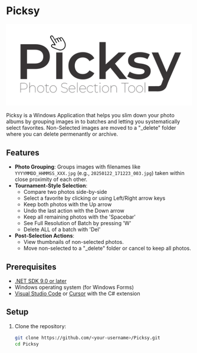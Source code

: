 # Picksy

![Picksy Logo](Resources/logo.png)

Picksy is a Windows Application that helps you slim down your photo albums by grouping images in to batches and letting you systematically select favorites.  Non-Selected images are moved to a "_delete" folder where you can delete permenantly or archive.

## Features
- **Photo Grouping**: Groups images with filenames like `YYYYMMDD_HHMMSS_XXX.jpg` (e.g., `20250122_171223_003.jpg`) taken within close proximity of each other.
- **Tournament-Style Selection**:
  - Compare two photos side-by-side
  - Select a favorite by clicking or using Left/Right arrow keys
  - Keep both photos with the Up arrow
  - Undo the last action with the Down arrow
  - Keep all remaining photos with the 'Spacebar'
  - See Full Resolution of Batch by pressing 'W'
  - Delete ALL of a batch with 'Del'
- **Post-Selection Actions**:
  - View thumbnails of non-selected photos.
  - Move non-selected to a "_delete" folder or cancel to keep all photos.

## Prerequisites
- [.NET SDK 9.0 or later](https://dotnet.microsoft.com/download/dotnet/9.0)
- Windows operating system (for Windows Forms)
- [Visual Studio Code](https://code.visualstudio.com/) or [Cursor](https://www.cursor.com/) with the C# extension

## Setup
1. Clone the repository:
   ```bash
   git clone https://github.com/<your-username>/Picksy.git
   cd Picksy